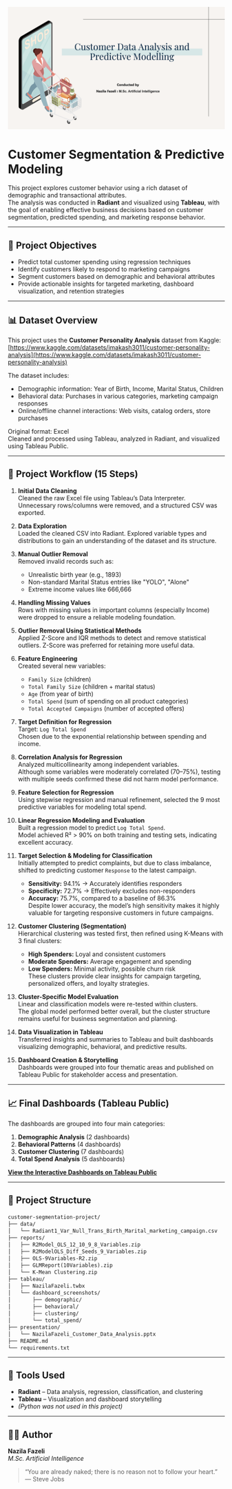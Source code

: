 ![Project Banner](images/cover1.png)

# Customer Segmentation & Predictive Modeling

This project explores customer behavior using a rich dataset of demographic and transactional attributes.  
The analysis was conducted in **Radiant** and visualized using **Tableau**, with the goal of enabling effective business decisions based on customer segmentation, predicted spending, and marketing response behavior.

---

## 📌 Project Objectives

- Predict total customer spending using regression techniques  
- Identify customers likely to respond to marketing campaigns  
- Segment customers based on demographic and behavioral attributes  
- Provide actionable insights for targeted marketing, dashboard visualization, and retention strategies

---

## 📊 Dataset Overview

This project uses the **Customer Personality Analysis** dataset from Kaggle:  
[https://www.kaggle.com/datasets/imakash3011/customer-personality-analysis](https://www.kaggle.com/datasets/imakash3011/customer-personality-analysis)

The dataset includes:
- Demographic information: Year of Birth, Income, Marital Status, Children
- Behavioral data: Purchases in various categories, marketing campaign responses
- Online/offline channel interactions: Web visits, catalog orders, store purchases

Original format: Excel  
Cleaned and processed using Tableau, analyzed in Radiant, and visualized using Tableau Public.

---

## 🧭 Project Workflow (15 Steps)



1. **Initial Data Cleaning**  
   Cleaned the raw Excel file using Tableau’s Data Interpreter. Unnecessary rows/columns were removed, and a structured CSV was exported.

2. **Data Exploration**  
   Loaded the cleaned CSV into Radiant. Explored variable types and distributions to gain an understanding of the dataset and its structure.

3. **Manual Outlier Removal**  
   Removed invalid records such as:  
   - Unrealistic birth year (e.g., 1893)  
   - Non-standard Marital Status entries like "YOLO", "Alone"  
   - Extreme income values like 666,666

4. **Handling Missing Values**  
   Rows with missing values in important columns (especially Income) were dropped to ensure a reliable modeling foundation.

5. **Outlier Removal Using Statistical Methods**  
   Applied Z-Score and IQR methods to detect and remove statistical outliers. Z-Score was preferred for retaining more useful data.

6. **Feature Engineering**  
   Created several new variables:
   - `Family Size` (children)
   - `Total Family Size` (children + marital status)
   - `Age` (from year of birth)
   - `Total Spend` (sum of spending on all product categories)
   - `Total Accepted Campaigns` (number of accepted offers)

7. **Target Definition for Regression**  
   Target: `Log Total Spend`  
   Chosen due to the exponential relationship between spending and income.

8. **Correlation Analysis for Regression**  
   Analyzed multicollinearity among independent variables.  
   Although some variables were moderately correlated (70–75%), testing with multiple seeds confirmed these did not harm model performance.

9. **Feature Selection for Regression**  
   Using stepwise regression and manual refinement, selected the 9 most predictive variables for modeling total spend.

10. **Linear Regression Modeling and Evaluation**  
    Built a regression model to predict `Log Total Spend`.  
    Model achieved R² > 90% on both training and testing sets, indicating excellent accuracy.

11. **Target Selection & Modeling for Classification**  
    Initially attempted to predict complaints, but due to class imbalance, shifted to predicting customer `Response` to the latest campaign.  
    - **Sensitivity:** 94.1% → Accurately identifies responders  
    - **Specificity:** 72.7% → Effectively excludes non-responders  
    - **Accuracy:** 75.7%, compared to a baseline of 86.3%  
    Despite lower accuracy, the model’s high sensitivity makes it highly valuable for targeting responsive customers in future campaigns.

12. **Customer Clustering (Segmentation)**  
    Hierarchical clustering was tested first, then refined using K-Means with 3 final clusters:
    - **High Spenders:** Loyal and consistent customers
    - **Moderate Spenders:** Average engagement and spending
    - **Low Spenders:** Minimal activity, possible churn risk  
    These clusters provide clear insights for campaign targeting, personalized offers, and loyalty strategies.

13. **Cluster-Specific Model Evaluation**  
    Linear and classification models were re-tested within clusters.  
    The global model performed better overall, but the cluster structure remains useful for business segmentation and planning.

14. **Data Visualization in Tableau**  
    Transferred insights and summaries to Tableau and built dashboards visualizing demographic, behavioral, and predictive results.

15. **Dashboard Creation & Storytelling**  
    Dashboards were grouped into four thematic areas and published on Tableau Public for stakeholder access and presentation.

---

## 📈 Final Dashboards (Tableau Public)

The dashboards are grouped into four main categories:
1. **Demographic Analysis** (2 dashboards)  
2. **Behavioral Patterns** (4 dashboards)  
3. **Customer Clustering** (7 dashboards)  
4. **Total Spend Analysis** (5 dashboards)

**[View the Interactive Dashboards on Tableau Public](https://public.tableau.com/views/CustomerDataAnalysisPredictiveModelling/TotalSpend5)**

---

## 📁 Project Structure

```
customer-segmentation-project/
├── data/
│   └── Radiant1_Var_Null_Trans_Birth_Marital_marketing_campaign.csv
├── reports/
│   ├── R2Model_OLS_12_10_9_8_Variables.zip
│   ├── R2ModelOLS_Diff_Seeds_9_Variables.zip
│   ├── OLS-9Variables-R2.zip
│   ├── GLMReport(10Variables).zip
│   └── K-Mean Clustering.zip
├── tableau/
│   ├── NazilaFazeli.twbx
│   └── dashboard_screenshots/
│       ├── demographic/
│       ├── behavioral/
│       ├── clustering/
│       └── total_spend/
├── presentation/
│   └── NazilaFazeli_Customer_Data_Analysis.pptx
├── README.md
└── requirements.txt
```

---

## 🔧 Tools Used

- **Radiant** – Data analysis, regression, classification, and clustering  
- **Tableau** – Visualization and dashboard storytelling  
- *(Python was not used in this project)*

---

## 👩‍💻 Author

**Nazila Fazeli**  
*M.Sc. Artificial Intelligence*

> “You are already naked; there is no reason not to follow your heart.”  
> — Steve Jobs
